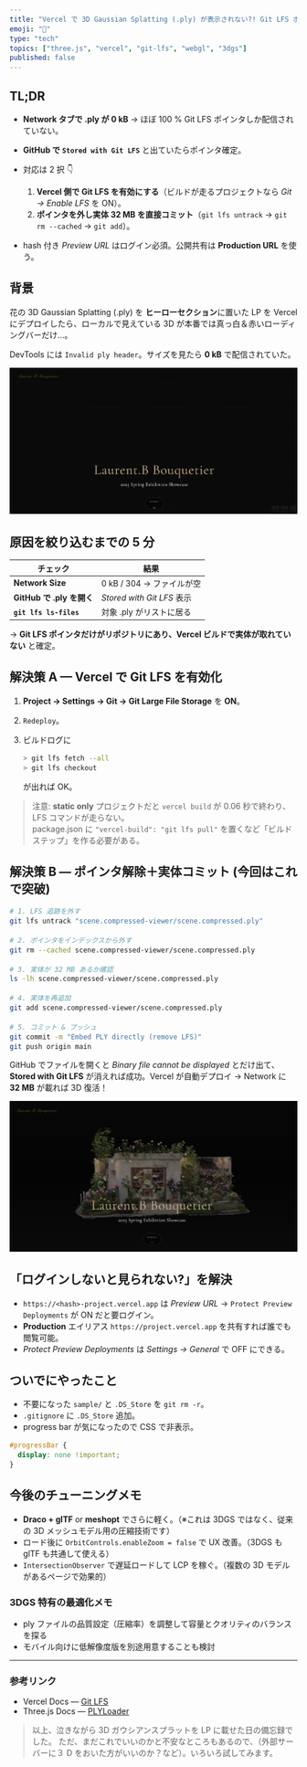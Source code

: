 ```yaml
---
title: "Vercel で 3D Gaussian Splatting (.ply) が表示されない?! Git LFS ポインタ問題を 15 分で解決したメモ"
emoji: "🚀"
type: "tech"
topics: ["three.js", "vercel", "git-lfs", "webgl", "3dgs"]
published: false
---
```


## TL;DR

- **Network タブで .ply が 0 kB** → ほぼ 100 % Git LFS ポインタしか配信されていない。
- **GitHub で `Stored with Git LFS`** と出ていたらポインタ確定。
- 対応は 2 択 👇

  1. **Vercel 側で Git LFS を有効にする**（ビルドが走るプロジェクトなら _Git → Enable LFS_ を ON）。
  2. **ポインタを外し実体 32 MB を直接コミット**（`git lfs untrack` → `git rm --cached` → `git add`）。

- hash 付き _Preview URL_ はログイン必須。公開共有は **Production URL** を使う。

## 背景

花の 3D Gaussian Splatting (.ply) を **ヒーローセクション**に置いた LP を Vercel にデプロイしたら、ローカルで見えている 3D が本番では真っ白＆赤いローディングバーだけ…。

DevTools には `Invalid ply header`。サイズを見たら **0 kB** で配信されていた。

![3DGSが表示されない状態](/images/vercel-3dgs/0514-02.png)

## 原因を絞り込むまでの 5 分

| チェック                  | 結果                       |
| ------------------------- | -------------------------- |
| **Network Size**          | 0 kB / 304 → ファイルが空  |
| **GitHub で .ply を開く** | _Stored with Git LFS_ 表示 |
| **`git lfs ls-files`**    | 対象 .ply がリストに居る   |

→ **Git LFS ポインタだけがリポジトリにあり、Vercel ビルドで実体が取れていない** と確定。

## 解決策 A — Vercel で Git LFS を有効化

1. **Project → Settings → Git → Git Large File Storage** を **ON**。
2. `Redeploy`。
3. ビルドログに

   ```bash
   > git lfs fetch --all
   > git lfs checkout
   ```

   が出れば OK。

> 注意: **static only** プロジェクトだと `vercel build` が 0.06 秒で終わり、LFS コマンドが走らない。<br>package.json に `"vercel-build": "git lfs pull"` を置くなど「ビルドステップ」を作る必要がある。

## 解決策 B — ポインタ解除＋実体コミット (今回はこれで突破)

```bash
# 1. LFS 追跡を外す
git lfs untrack "scene.compressed-viewer/scene.compressed.ply"

# 2. ポインタをインデックスから外す
git rm --cached scene.compressed-viewer/scene.compressed.ply

# 3. 実体が 32 MB あるか確認
ls -lh scene.compressed-viewer/scene.compressed.ply

# 4. 実体を再追加
git add scene.compressed-viewer/scene.compressed.ply

# 5. コミット & プッシュ
git commit -m "Embed PLY directly (remove LFS)"
git push origin main
```

GitHub でファイルを開くと _Binary file cannot be displayed_ とだけ出て、**Stored with Git LFS** が消えれば成功。Vercel が自動デプロイ → Network に **32 MB** が載れば 3D 復活！

![3DGSが表示された成功状態](/images/vercel-3dgs/0514-03.png)

## 「ログインしないと見られない?」を解決

- `https://<hash>-project.vercel.app` は _Preview URL_ → `Protect Preview Deployments` が ON だと要ログイン。
- **Production** エイリアス `https://project.vercel.app` を共有すれば誰でも閲覧可能。
- _Protect Preview Deployments_ は _Settings → General_ で OFF にできる。

## ついでにやったこと

- 不要になった `sample/` と `.DS_Store` を `git rm -r`。
- `.gitignore` に `.DS_Store` 追加。
- progress bar が気になったので CSS で非表示。

```css
#progressBar {
  display: none !important;
}
```

## 今後のチューニングメモ

- **Draco + glTF** or **meshopt** でさらに軽く。（※これは 3DGS ではなく、従来の 3D メッシュモデル用の圧縮技術です）
- ロード後に `OrbitControls.enableZoom = false` で UX 改善。（3DGS も glTF も共通して使える）
- `IntersectionObserver` で遅延ロードして LCP を稼ぐ。（複数の 3D モデルがあるページで効果的）

### 3DGS 特有の最適化メモ

- ply ファイルの品質設定（圧縮率）を調整して容量とクオリティのバランスを探る
- モバイル向けに低解像度版を別途用意することも検討

---

### 参考リンク

- Vercel Docs — [Git LFS](https://vercel.com/docs/git-integrations/git-lfs)
- Three.js Docs — [PLYLoader](https://threejs.org/docs/index.html?q=ply#examples/en/loaders/PLYLoader)

> 以上、泣きながら 3D ガウシアンスプラットを LP に載せた日の備忘録でした。
> ただ、まだこれでいいのかと不安なところもあるので、（外部サーバーに３ D をおいた方がいいのか？など）。いろいろ試してみます。
